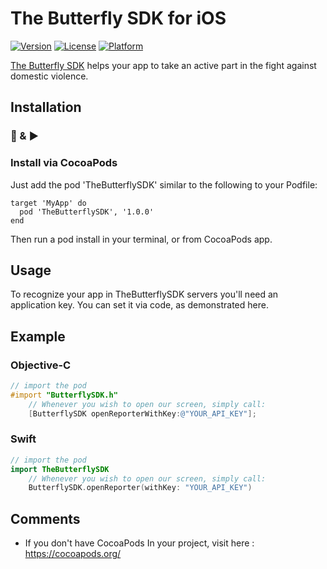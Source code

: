 # The Butterfly SDK for iOS

[![Version](https://img.shields.io/cocoapods/v/TheButterflySDK.svg?style=flat)](https://cocoapods.org/pods/TheButterflySDK)
[![License](https://img.shields.io/cocoapods/l/TheButterflySDK.svg?style=flat)](https://cocoapods.org/pods/TheButterflySDK)
[![Platform](https://img.shields.io/cocoapods/p/TheButterflySDK.svg?style=flat)](https://cocoapods.org/pods/TheButterflySDK)

[The Butterfly SDK](https://github.com/TheButterflySDK/About/blob/main/README.md) helps your app to take an active part in the fight against domestic violence.

## Installation

### 🔌 & ▶️

### Install via CocoaPods

Just add the pod 'TheButterflySDK' similar to the following to your Podfile:

```
target 'MyApp' do
  pod 'TheButterflySDK', '1.0.0'
end

```

Then run a pod install in your terminal, or from CocoaPods app.

## Usage

To recognize your app in TheButterflySDK servers you'll need an application key. You can set it via code, as demonstrated here.

## Example

### Objective-C

```objective-c
// import the pod
#import "ButterflySDK.h"
    // Whenever you wish to open our screen, simply call:
    [ButterflySDK openReporterWithKey:@"YOUR_API_KEY"];
```

### Swift

```Swift
// import the pod
import TheButterflySDK
    // Whenever you wish to open our screen, simply call:
    ButterflySDK.openReporter(withKey: "YOUR_API_KEY")
```

## Comments

- If you don't have CocoaPods In your project, visit here : https://cocoapods.org/
